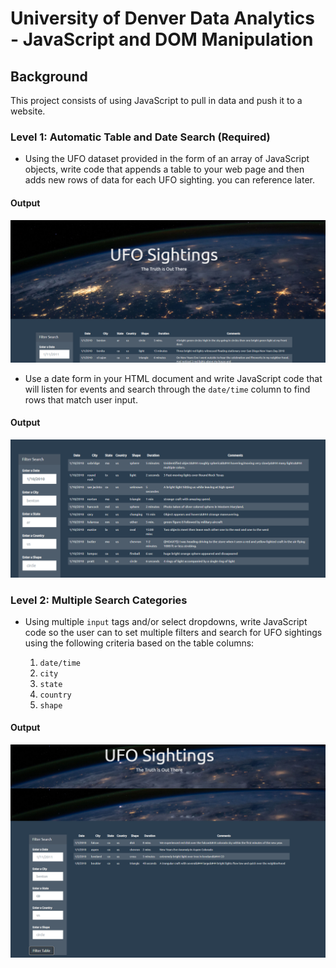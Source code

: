 # University of Denver Data Analytics - JavaScript and DOM Manipulation

## Background
This project consists of using JavaScript to pull in data and push it to a website. 

### Level 1: Automatic Table and Date Search (Required)

* Using the UFO dataset provided in the form of an array of JavaScript objects, write code that appends a table to your web page and then adds new rows of data for each UFO sighting.
you can reference later.
#### <a></a>Output
![image](static/images/Java.png
)
* Use a date form in your HTML document and write JavaScript code that will listen for events and search through the `date/time` column to find rows that match user input.
#### <a></a>Output
![image](static/images/date.png
)
### Level 2: Multiple Search Categories 

* Using multiple `input` tags and/or select dropdowns, write JavaScript code so the user can to set multiple filters and search for UFO sightings using the following criteria based on the table columns:

  1. `date/time`
  2. `city`
  3. `state`
  4. `country`
  5. `shape`
#### <a></a>Output
![image](static/images/multiple.png
)


